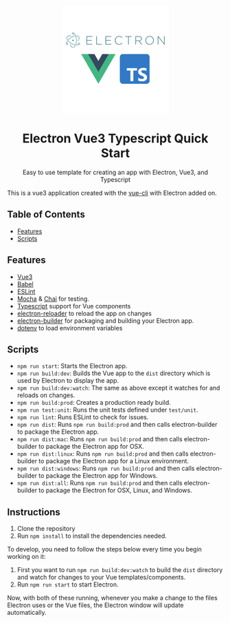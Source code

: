 <p align="center">
  <img width="250" height="250" src="https://github.com/robertcorponoi/graphics/blob/master/electron-vue3-ts-quick-start/logo/logo.png?raw=true">
</p>

<h1 align="center">Electron Vue3 Typescript Quick Start</h1>

<p align="center">Easy to use template for creating an app with Electron, Vue3, and Typescript<p>

This is a vue3 application created with the [vue-cli](https://cli.vuejs.org/) with Electron added on.

## **Table of Contents**

- [Features](#features)
- [Scripts](#scripts)

## **Features**

- [Vue3](https://v3.vuejs.org/)
- [Babel](https://babeljs.io/)
- [ESLint](https://eslint.org/)
- [Mocha](https://mochajs.org/) & [Chai](https://www.chaijs.com/) for testing.
- [Typescript](https://www.typescriptlang.org/) support for Vue components
- [electron-reloader](https://github.com/sindresorhus/electron-reloader) to reload the app on changes
- [electron-builder](https://github.com/electron-userland/electron-builder) for packaging and building your Electron app.
- [dotenv](https://github.com/motdotla/dotenv) to load environment variables

## **Scripts**

- `npm run start`: Starts the Electron app.
- `npm run build:dev`: Builds the Vue app to the `dist` directory which is used by Electron to display the app.
- `npm run build:dev:watch`: The same as above except it watches for and reloads on changes.
- `npm run build:prod`: Creates a production ready build.
- `npm run test:unit`: Runs the unit tests defined under `test/unit`.
- `npm run lint`: Runs ESLint to check for issues.
- `npm run dist`: Runs `npm run build:prod` and then calls electron-builder to package the Electron app.
- `npm run dist:mac`: Runs `npm run build:prod` and then calls electron-builder to package the Electron app for OSX.
- `npm run dist:linux`: Runs `npm run build:prod` and then calls electron-builder to package the Electron app for a Linux environment.
- `npm run dist:windows`: Runs `npm run build:prod` and then calls electron-builder to package the Electron app for Windows.
- `npm run dist:all`: Runs `npm run build:prod` and then calls electron-builder to package the Electron for OSX, Linux, and Windows.

## **Instructions**

1. Clone the repository
2. Run `npm install` to install the dependencies needed.

To develop, you need to follow the steps below every time you begin working on it:

1. First you want to run `npm run build:dev:watch` to build the `dist` directory and watch for changes to your Vue templates/components.
2. Run `npm run start` to start Electron.

Now, with both of these running, whenever you make a change to the files Electron uses or the Vue files, the Electron window will update automatically.